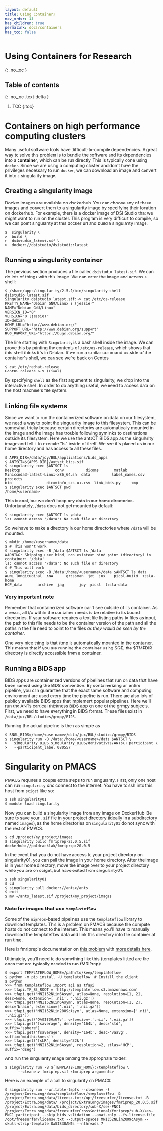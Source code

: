 ```yaml
---
layout: default
title: Using Containers
nav_order: 13
has_children: true
permalink: docs/containers
has_toc: false
---
```


# Using Containers for Research
{: .no_toc }

## Table of contents
{: .no_toc .text-delta }

1. TOC
{:toc}

# Containers on high performance computing clusters

Many useful software tools have difficult-to-compile dependencies. A great way to solve this problem is to bundle the software and its dependencies into a **container**, which can be run directly. This is typically done using ``docker``.  Since we are using a computing cluster and don't have the privileges necessary to run ``docker``, we can download an image and convert it into a singularity image.

## Creating a singularity image

Docker images are available on dockerhub. You can choose any of these images and convert them to a singularity image by specifying their location on dockerhub. For example, there is a docker image of DSI Studio that we might want to run on the cluster. This program is very difficult to compile, so we can point singularity at this docker url and build a singularity image.

```console
$  singularity \
>  build \
>  dsistudio_latest.sif \
>  docker://dsistudio/dsistudio:latest
```

## Running a singularity container

The previous section produces a file called ``dsistudio_latest.sif``. We can do lots of things with this image. We can enter the image and access a shell:

```console
$ /share/apps/singularity/2.5.1/bin/singularity shell dsistudio_latest.sif
Singularity dsistudio_latest.sif:~> cat /etc/os-release
PRETTY_NAME="Debian GNU/Linux 8 (jessie)"
NAME="Debian GNU/Linux"
VERSION_ID="8"
VERSION="8 (jessie)"
ID=debian
HOME_URL="http://www.debian.org/"
SUPPORT_URL="http://www.debian.org/support"
BUG_REPORT_URL="https://bugs.debian.org/"

```
The line starting with ``Singularity`` is a bash shell inside the image. We can prove this by printing the contents of ``/etc/os-release``, which shows that this shell thinks it's in Debian. If we run a similar command outside of the container's shell, we can see we're back on Centos:

```console
$ cat /etc/redhat-release
CentOS release 6.9 (Final)
```

By specifying ``shell`` as the first argument to singularity, we drop into the interactive shell. In order to do anything useful, we need to access data on the host machine's file system.

## Linking file systems

Since we want to run the containerized software on data on our filesystem, we need a way to point the singularity image to this filesystem. This can be somewhat tricky because certain directories are automatically mounted in the image and the image has trouble following symlinks to destinations outside its filesystem. Here we use the antsCT BIDS app as the singularity image and tell it to execute "ls" inside of itself. We see it's placed us in our home directory and has access to all these files.

```console
$ APPS_DIR=/data/joy/BBL/applications/bids_apps
$ ANTSCT=${APPS_DIR}/antsct_bids.sif
$ singularity exec $ANTSCT ls
Desktop				   conv			 dicoms		  matlab
Miniconda3-latest-Linux-x86_64.sh  data			 label_names.csv  projects
bio				   dicominfo_ses-01.tsv  link_bids.py	  tmp
$ singularity exec $ANTSCT pwd
/home/<username>
```

This is cool, but we don't keep any data in our home directories. Unfortunately, ``/data`` does not get mounted by default:

```console
$ singularity exec $ANTSCT ls /data
ls: cannot access '/data': No such file or directory
```
So we have to make a directory in our home directories where ``/data`` will be mounted.

```console
$ mkdir /home/<username>/data
$ # This won't work
$ singularity exec -B /data $ANTSCT ls /data
WARNING: Skipping user bind, non existent bind point (directory) in container: '/data'
ls: cannot access '/data': No such file or directory
$ # This will work
$ singularity exec -B /data:/home/<username>/data $ANTSCT ls data
ADNI_longitudinal  XNAT     grossman  jet  jux	  picsl-build  tesla-home
HCP_data	   archive  jag       joy  picsl  tesla-data
```

### Very important note

Remember that containerized software can't see outside of its container. As a result, all i/o within the container needs to be relative to its bound directories. If your software requires a text file listing paths to files as input, the path to this file needs to be the container version of the path and all the paths in the file need to point to the files *as they would be seen by the container*.

One very nice thing is that /tmp is automatically mounted in the container. This means that if you are running the container using SGE, the $TMPDIR directory is directly accessible from a container.

## Running a BIDS app

BIDS apps are containerized versions of pipelines that run on data that have been named using the BIDS convention. By containerizing an entire pipeline, you can guarantee that the exact same software and computing environment are used every time the pipeline is run. There are also lots of publicly available BIDS apps that implement popular pipelines. Here we'll run the ANTs cortical thickness BIDS app on one of the grmpy subjects. First, we need to have everything in BIDS format. These files exist in ``/data/jux/BBL/studies/grmpy/BIDS``.

Running the actual pipeline is then as simple as

```console
$ SNGL_BIDS=/home/<username>/data/jux/BBL/studies/grmpy/BIDS
$ singularity run -B /data:/home/<username>/data $ANTSCT \
>   singularity_BIDS singularity_BIDS/derivatives/ANTsCT participant \
>   --participant_label 080557
```


# Singularity on PMACS

PMACS requires a couple extra steps to run singularity. First, only one host
can run `singularity` *and* connect to the internet. You have to ssh into this
host from `sciget` like so:

```
$ ssh singularity01
$ module load singularity
```

Now you can build a singularity image from any image on DockerHub. Be sure
to save your `.sif` file in your project directory (ideally in a subdirectory named
`images`), as the home directories on `singularity01` do not sync with the rest of PMACS.

```console
$ cd /project/my_project/images
$ singularity build fmriprep-20.0.5.sif dockerhub://poldracklab/fmriprep:20.0.5
```

In the event that you do not have access to your project directory on singularity01,
you can pull the image in your home directory. After the image is in your home directory,
move the image over to your project directory while you are on sciget, but have
exited from singularity01.

```console
$ ssh singularity01
$ cd
$ singularity pull docker://antsx/ants
$ exit
$ mv ~/ants_latest.sif /project/my_project/images
```

### Note for images that use `templateflow`

Some of the `nipreps`-based pipelines use the `templateflow` library to
download templates. This is a problem on PMACS because the compute hosts
do not connect to the internet. This means you'll have to manually download
the templateflow data and link this directory into the container at run time.

Here is fmriprep's documentation on [this problem](https://fmriprep.org/en/stable/singularity.html#templateflow-and-singularity) with [more details here](https://neurostars.org/t/problems-using-pediatric-template-from-templateflow/4566/15).

Ultimately, you'll need to do something like this (templates listed are the ones that are typically needed to run fMRIPrep):

```console
$ export TEMPLATEFLOW_HOME=/path/to/keep/templateflow
$ python -m pip install -U templateflow  # Install the client
$ python
>>> from templateflow import api as tfapi
>>> tfapi.TF_S3_ROOT = 'http://templateflow.s3.amazonaws.com'
>>> tfapi.get('MNI152NLin6Asym', atlas=None, resolution=[1, 2], desc=None, extension=['.nii', '.nii.gz'])
>>> tfapi.get('MNI152NLin6Asym', atlas=None, resolution=[1, 2], desc='brain', extension=['.nii', '.nii.gz'])
>>> tfapi.get('MNI152NLin2009cAsym', atlas=None, extension=['.nii', '.nii.gz'])
>>> tfapi.get('OASIS30ANTs', extension=['.nii', '.nii.gz'])
>>> tfapi.get('fsaverage', density='164k', desc='std', suffix='sphere')
>>> tfapi.get('fsaverage', density='164k', desc='vaavg', suffix='midthickness')
>>> tfapi.get('fsLR', density='32k')
>>> tfapi.get('MNI152NLin6Asym', resolution=2, atlas='HCP', suffix='dseg')
```

And run the singularity image binding the appropriate folder:

```console
$ singularity run -B ${TEMPLATEFLOW_HOME}:/templateflow \
      --cleanenv fmriprep.sif <fmriprep arguments>
```

Here is an example of a call to singularity on PMACS:

```console
$ singularity run --writable-tmpfs --cleanenv -B /project/ExtraLong/data/templateflow:/templateflow -B /project/ExtraLong/data/license.txt:/opt/freesurfer/license.txt -B /project/ExtraLong/data/ /project/ExtraLong/images/fmriprep_20.0.5.sif /project/ExtraLong/data/bids_directory/sub-X/ses-PNC1 /project/ExtraLong/data/freesurferCrossSectional/fmriprep/sub-X/ses-PNC1 participant --skip_bids_validation --anat-only --fs-license-file /opt/freesurfer/license.txt --output-spaces MNI152NLin2009cAsym --skull-strip-template OASIS30ANTs --nthreads 7
```
